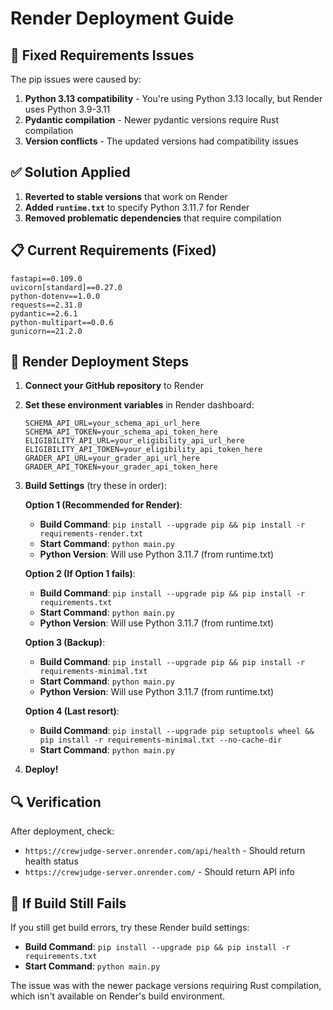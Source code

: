 # Render Deployment Guide

## 🚨 Fixed Requirements Issues

The pip issues were caused by:

1. **Python 3.13 compatibility** - You're using Python 3.13 locally, but Render uses Python 3.9-3.11
2. **Pydantic compilation** - Newer pydantic versions require Rust compilation
3. **Version conflicts** - The updated versions had compatibility issues

## ✅ Solution Applied

1. **Reverted to stable versions** that work on Render
2. **Added `runtime.txt`** to specify Python 3.11.7 for Render
3. **Removed problematic dependencies** that require compilation

## 📋 Current Requirements (Fixed)

```
fastapi==0.109.0
uvicorn[standard]==0.27.0
python-dotenv==1.0.0
requests==2.31.0
pydantic==2.6.1
python-multipart==0.0.6
gunicorn==21.2.0
```

## 🚀 Render Deployment Steps

1. **Connect your GitHub repository** to Render
2. **Set these environment variables** in Render dashboard:

   ```
   SCHEMA_API_URL=your_schema_api_url_here
   SCHEMA_API_TOKEN=your_schema_api_token_here
   ELIGIBILITY_API_URL=your_eligibility_api_url_here
   ELIGIBILITY_API_TOKEN=your_eligibility_api_token_here
   GRADER_API_URL=your_grader_api_url_here
   GRADER_API_TOKEN=your_grader_api_token_here
   ```

3. **Build Settings** (try these in order):

   **Option 1 (Recommended for Render)**:

   - **Build Command**: `pip install --upgrade pip && pip install -r requirements-render.txt`
   - **Start Command**: `python main.py`
   - **Python Version**: Will use Python 3.11.7 (from runtime.txt)

   **Option 2 (If Option 1 fails)**:

   - **Build Command**: `pip install --upgrade pip && pip install -r requirements.txt`
   - **Start Command**: `python main.py`
   - **Python Version**: Will use Python 3.11.7 (from runtime.txt)

   **Option 3 (Backup)**:

   - **Build Command**: `pip install --upgrade pip && pip install -r requirements-minimal.txt`
   - **Start Command**: `python main.py`
   - **Python Version**: Will use Python 3.11.7 (from runtime.txt)

   **Option 4 (Last resort)**:

   - **Build Command**: `pip install --upgrade pip setuptools wheel && pip install -r requirements-minimal.txt --no-cache-dir`
   - **Start Command**: `python main.py`

4. **Deploy!**

## 🔍 Verification

After deployment, check:

- `https://crewjudge-server.onrender.com/api/health` - Should return health status
- `https://crewjudge-server.onrender.com/` - Should return API info

## 🐛 If Build Still Fails

If you still get build errors, try these Render build settings:

- **Build Command**: `pip install --upgrade pip && pip install -r requirements.txt`
- **Start Command**: `python main.py`

The issue was with the newer package versions requiring Rust compilation, which isn't available on Render's build environment.
